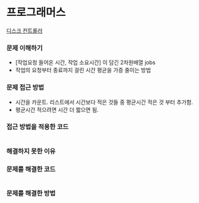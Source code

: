 # 프로그래머스
[디스크 컨트롤러](https://programmers.co.kr/learn/courses/30/lessons/42627)

### 문제 이해하기
- [작업요청 들어온 시간, 작업 소요시간] 이 담긴 2차원배열 jobs
- 작업의 요청부터 종료까지 걸린 시간 평균을 가증 줄이는 방법

### 문제 접근 방법
- 시간을 카운트. 리스트에서 시간보다 적은 것들 중 평균시간 적은 것 부터 추가함.
- 평균시간 적으려면 시간 더 짧으면 됨.

### 접근 방법을 적용한 코드
```

```
### 해결하지 못한 이유


### 문제를 해결한 코드
```

```

### 문제를 해결한 방법
